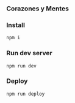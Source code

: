 ### Corazones y Mentes

### Install
```npm i```

### Run dev server
```npm run dev```

### Deploy
```npm run deploy```
